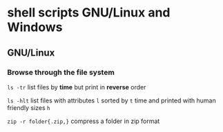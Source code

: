 # shell scripts GNU/Linux and Windows
## GNU/Linux

### Browse through the file system
`ls -tr` list files by **time** but print in **reverse** order

`ls -hlt` list files with attributes `l` sorted by `t` time and printed with human friendly sizes `h`

`zip -r folder{.zip,}` compress a folder in zip format
